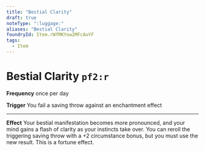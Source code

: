 ```yaml
---
title: "Bestial Clarity"
draft: true
noteType: ":luggage:"
aliases: "Bestial Clarity"
foundryId: Item.rWfMKYow2MFcAuYF
tags:
  - Item
---
```


# Bestial Clarity `pf2:r`

**Frequency** once per day

**Trigger** You fail a saving throw against an enchantment effect

* * *

**Effect** Your bestial manifestation becomes more pronounced, and your mind gains a flash of clarity as your instincts take over. You can reroll the triggering saving throw with a +2 circumstance bonus, but you must use the new result. This is a fortune effect.
